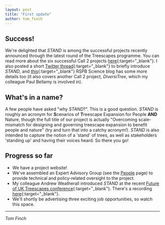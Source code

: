 ```yaml
---
layout: post
title: "First update"
author: tom_finch
---
```


## Success!
We're delighted that *STAND* is among the successful projects recently announced through the latest round of the Treescapes programme. You can read more about the six successful Call 2 projects [here](https://www.ukri.org/news/research-will-support-the-expansion-of-treescapes-in-the-uk/){:target="_blank"}. I also posted a short [Twitter thread](https://twitter.com/tomfinch89/status/1574334368591630337?s=20&t=KtAjW8W9oNwX5yhSHFW_8A){:target="_blank"} to briefly introduce *STAND*, and [this](https://community.rspb.org.uk/ourwork/b/science/posts/innovative-research-to-support-the-expansion-of-forests-in-the-uk){:target="_blank"} RSPB Science blog has some more details too (it also covers another Call 2 project, *DiversiTree*, which my colleague Paul Bellamy is involved in).

## What's in a name?
A few people have asked "why *STAND*?". This is a good question. *STAND* is roughly an acronym for **S**cenarios of **T**reescape Expansion for People **AND** Nature, though the full  title of our project is actually "Overcoming scale-mismatch for designing and governing treescape expansion to benefit people and nature" (try and turn that into a catchy acronym!). *STAND* is also intended to capture the notion of a 'stand' of trees, as well as stakeholders 'standing up' and having their voices heard. So there you go!

## Progress so far
* We have a project website!
* We've assembled an Expert Advisory Group (see the [People](https://t-finch.github.io/stand/people/#expert-advisory-group) page) to provide technical and policy-related oversight to the project. 
* My colleague Andrew Weatherall introduced *STAND* at the recent [Future of UK Treescapes conference](https://www.uktreescapes.org/future-treescapes-22-the-more-we-learn-about-trees-the-more-there-is-to-learn/){:target="_blank"}. There's a recording [here](https://youtu.be/ksexVrBIncE?t=10235){:target="_blank"}.
* We'll shortly be advertising three exciting job opportunities, so watch this space.

***
*Tom Finch*
